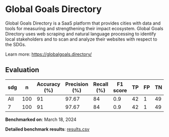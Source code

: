 # Global Goals Directory

Global Goals Directory is a SaaS platform that provides cities with data and
tools for measuring and strengthening their impact ecosystem. Global Goals
Directory uses web scraping and natural language processing to identify local
stakeholders and to scan and analyze their websites with respect to the SDGs.


Learn more: https://globalgoals.directory/

## Evaluation

| sdg   |   n |   Accuracy (%) |   Precision (%) |   Recall (%) |   F1 score |   TP |   FP |   TN |   FN |
|-------|-----|----------------|-----------------|--------------|------------|------|------|------|------|
| All   | 100 |             91 |           97.67 |           84 |        0.9 |   42 |    1 |   49 |    8 |
| 7     | 100 |             91 |           97.67 |           84 |        0.9 |   42 |    1 |   49 |    8 |

**Benchmarked on**: March 18, 2024

**Detailed benchmark results**: [results.csv](results.csv)